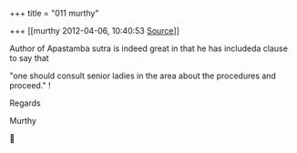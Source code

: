 +++
title = "011 murthy"

+++
[[murthy	2012-04-06, 10:40:53 [Source](https://groups.google.com/g/samskrita/c/QDPlJBgQEig)]]



Author of Apastamba sutra is indeed great in that he has includeda clause to say that

"one should consult senior ladies in the area about the procedures and proceed." !

Regards

Murthy



